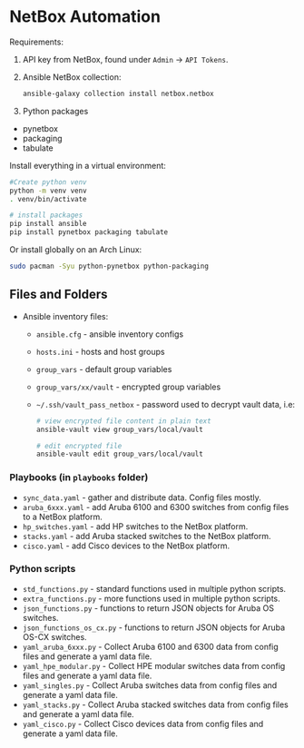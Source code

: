 # NetBox Automation

Requirements:

1. API key from NetBox, found under `Admin` -> `API Tokens`.
2. Ansible NetBox collection:

    ```bash
    ansible-galaxy collection install netbox.netbox
    ```

3. Python packages

- pynetbox
- packaging
- tabulate

Install everything in a virtual environment:

```bash
#Create python venv
python -m venv venv
. venv/bin/activate

# install packages
pip install ansible
pip install pynetbox packaging tabulate
```

Or install globally on an Arch Linux:

```bash
sudo pacman -Syu python-pynetbox python-packaging
```

## Files and Folders

- Ansible inventory files:
  - `ansible.cfg` - ansible inventory configs
  - `hosts.ini` - hosts and host groups
  - `group_vars` - default group variables
  - `group_vars/xx/vault` - encrypted group variables
  - `~/.ssh/vault_pass_netbox` - password used to decrypt vault data, i.e:

    ```bash
    # view encrypted file content in plain text
    ansible-vault view group_vars/local/vault 

    # edit encrypted file
    ansible-vault edit group_vars/local/vault 
    ```

### Playbooks (in `playbooks` folder)

- `sync_data.yaml` - gather and distribute data. Config files mostly.
- `aruba_6xxx.yaml` - add Aruba 6100 and 6300 switches from config files to a NetBox platform.
- `hp_switches.yaml` - add HP switches to the NetBox platform.
- `stacks.yaml` - add Aruba stacked switches to the NetBox platform.
- `cisco.yaml` - add Cisco devices to the NetBox platform.

### Python scripts

- `std_functions.py` - standard functions used in multiple python scripts.
- `extra_functions.py` - more functions used in multiple python scripts.
- `json_functions.py` - functions to return JSON objects for Aruba OS switches.
- `json_functions_os_cx.py` - functions to return JSON objects for Aruba OS-CX switches.
- `yaml_aruba_6xxx.py` - Collect Aruba 6100 and 6300 data from config files and generate a yaml data file.
- `yaml_hpe_modular.py` - Collect HPE modular switches data from config files and generate a yaml data file.
- `yaml_singles.py` - Collect Aruba switches data from config files and generate a yaml data file.
- `yaml_stacks.py` - Collect Aruba stacked switches data from config files and generate a yaml data file.
- `yaml_cisco.py` - Collect Cisco devices data from config files and generate a yaml data file.
